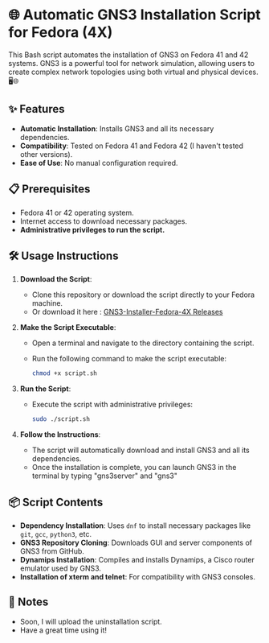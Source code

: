 # 🌐 Automatic GNS3 Installation Script for Fedora (4X)

This Bash script automates the installation of GNS3 on Fedora 41 and 42 systems. 
GNS3 is a powerful tool for network simulation, allowing users to create complex network topologies using both virtual and physical devices. 🖥️🌐

## ✨ Features

- **Automatic Installation**: Installs GNS3 and all its necessary dependencies.
- **Compatibility**: Tested on Fedora 41 and Fedora 42 (I haven't tested other versions).
- **Ease of Use**: No manual configuration required.

## 📋 Prerequisites

- Fedora 41 or 42 operating system.
- Internet access to download necessary packages.
- **Administrative privileges to run the script.**

## 🛠️ Usage Instructions

1. **Download the Script**:
   - Clone this repository or download the script directly to your Fedora machine.
   - Or download it here : [GNS3-Installer-Fedora-4X Releases](https://github.com/AlphaProxi/GNS3-Installer-Fedora-4X/releases)

2. **Make the Script Executable**:
   - Open a terminal and navigate to the directory containing the script.
   - Run the following command to make the script executable:
     
     ```bash
     chmod +x script.sh
     ```

3. **Run the Script**:
   - Execute the script with administrative privileges:
     
     ```bash
     sudo ./script.sh
     ```

4. **Follow the Instructions**:
   - The script will automatically download and install GNS3 and all its dependencies.
   - Once the installation is complete, you can launch GNS3 in the terminal by typing "gns3server" and "gns3"
     
## 📦 Script Contents

- **Dependency Installation**: Uses `dnf` to install necessary packages like `git`, `gcc`, `python3`, etc.
- **GNS3 Repository Cloning**: Downloads GUI and server components of GNS3 from GitHub.
- **Dynamips Installation**: Compiles and installs Dynamips, a Cisco router emulator used by GNS3.
- **Installation of xterm and telnet**: For  compatibility with GNS3 consoles.

## 📝 Notes

- Soon, I will upload the uninstallation script.
- Have a great time using it!
